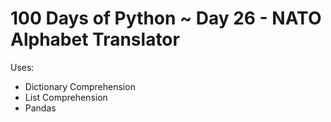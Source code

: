 # 100 Days of Python ~ Day 26 - NATO Alphabet Translator

Uses:
* Dictionary Comprehension
* List Comprehension
* Pandas